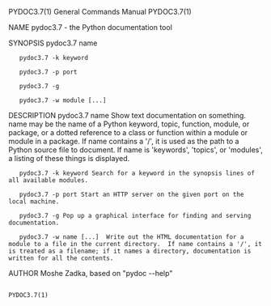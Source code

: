 PYDOC3.7(1)                                                                                                                                     General Commands Manual                                                                                                                                     PYDOC3.7(1)

NAME
       pydoc3.7 - the Python documentation tool

SYNOPSIS
       pydoc3.7 name

       pydoc3.7 -k keyword

       pydoc3.7 -p port

       pydoc3.7 -g

       pydoc3.7 -w module [...]

DESCRIPTION
       pydoc3.7 name Show text documentation on something.  name may be the name of a Python keyword, topic, function, module, or package, or a dotted reference to a class or function within a module or module in a package.  If name contains a '/', it is used as the path to a Python source file to document. If
       name is 'keywords', 'topics', or 'modules', a listing of these things is displayed.

       pydoc3.7 -k keyword Search for a keyword in the synopsis lines of all available modules.

       pydoc3.7 -p port Start an HTTP server on the given port on the local machine.

       pydoc3.7 -g Pop up a graphical interface for finding and serving documentation.

       pydoc3.7 -w name [...]  Write out the HTML documentation for a module to a file in the current directory.  If name contains a '/', it is treated as a filename; if it names a directory, documentation is written for all the contents.

AUTHOR
       Moshe Zadka, based on "pydoc --help"

                                                                                                                                                                                                                                                                                                            PYDOC3.7(1)
